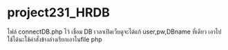 # project231_HRDB
ไฟล์ connectDB.php ไว้ เชื่อม DB เวลาเปิดเว็บดูจะได้แก้ user,pw,DBname ที่เดียว
เอาไปใช้ได้นะใช้คำสั่งข้างล่างเรียกเอาในfile php

<?php include('connectDB.php'); ?>